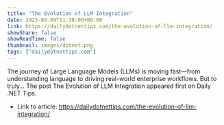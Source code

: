 ```yaml
---
title: "The Evolution of LLM Integration"
date: 2025-04-09T11:30:00+00:00
link: https://dailydotnettips.com/the-evolution-of-llm-integration/
showShare: false
showReadTime: false
thumbnail: images/dotnet.png
tags: ["dailydotnettips.com"]
---
```

The journey of Large Language Models (LLMs) is moving fast—from understanding language to driving real-world enterprise workflows. But to truly…
The post The Evolution of LLM Integration appeared first on Daily .NET Tips.

- Link to article: https://dailydotnettips.com/the-evolution-of-llm-integration/